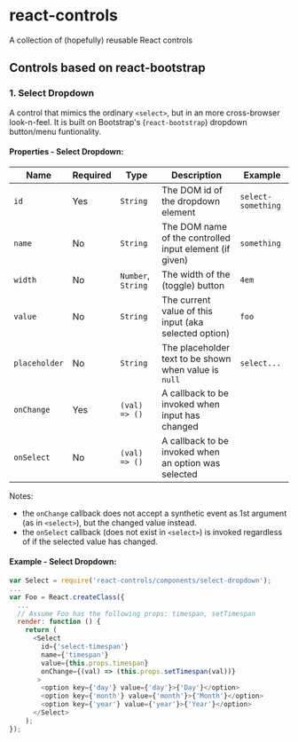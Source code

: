 # react-controls

A collection of (hopefully) reusable React controls

## Controls based on react-bootstrap

### 1. Select Dropdown

A control that mimics the ordinary `<select>`, but in an more cross-browser look-n-feel.
It is built on Bootstrap's (`react-bootstrap`) dropdown button/menu funtionality.

#### Properties - Select Dropdown:

| Name | Required | Type | Description | Example |
| ---- | -------- | ---- | ----------- | --------|
| `id` | Yes | `String` | The DOM id of the dropdown element| `select-something` |
| `name` | No | `String` | The DOM name of the controlled input element (if given)| `something` |
| `width` | No | `Number`, `String` | The width of the (toggle) button| `4em` |
| `value` | No | `String` | The current value of this input (aka selected option) | `foo` |
| `placeholder` | No | `String` | The placeholder text to be shown when value is `null` | `select...` |
| `onChange` | Yes | `(val) => ()` | A callback to be invoked when input has changed|  |
| `onSelect` | No | `(val) => ()` | A callback to be invoked when an option was selected|  |

Notes:

- the `onChange` callback does not accept a synthetic event as 1st argument (as in `<select>`),
  but the changed value instead.
- the `onSelect` callback (does not exist in `<select>`) is invoked regardless of if the selected 
  value has changed. 

#### Example - Select Dropdown:

````javascript
var Select = require('react-controls/components/select-dropdown');
...
var Foo = React.createClass({
  ...
  // Assume Foo has the following props: timespan, setTimespan
  render: function () {
    return (
      <Select
        id={'select-timespan'}
        name={'timespan'}
        value={this.props.timespan}
        onChange={(val) => (this.props.setTimespan(val))}
       >
        <option key={'day'} value={'day'}>{'Day'}</option>
        <option key={'month'} value={'month'}>{'Month'}</option>
        <option key={'year'} value={'year'}>{'Year'}</option>
      </Select>
    );
});

````

